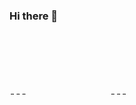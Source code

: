 ### Hi there 👋

<marquee width="60%" direction="up" height="100px">🚧🚧🚧 under construction 🚧🚧🚧</marquee>

